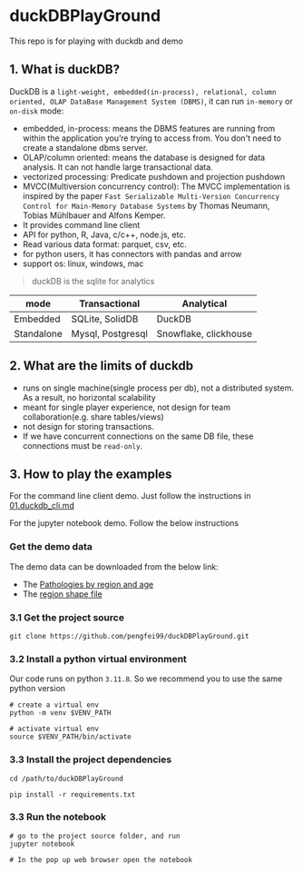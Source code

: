 # duckDBPlayGround

This repo is for playing with duckdb and demo

## 1. What is duckDB?

DuckDB is a `light-weight, embedded(in-process), relational, column oriented, OLAP DataBase Management System (DBMS)`, it can run `in-memory` or `on-disk` mode: 

- embedded, in-process: means the DBMS features are running from within the application you’re trying to access from.
         You don't need to create a standalone dbms server.
- OLAP/column oriented: means the database is designed for data analysis. It can not handle large transactional data.
- vectorized processing: Predicate pushdown and projection pushdown
- MVCC(Multiversion concurrency control):  The MVCC implementation is inspired by the paper `Fast Serializable Multi-Version Concurrency Control for Main-Memory Database Systems` by Thomas Neumann, Tobias Mühlbauer and Alfons Kemper.
- It provides command line client
- API for python, R, Java, c/c++, node.js, etc.
- Read various data format: parquet, csv, etc.
- for python users, it has connectors with pandas and arrow
- support os: linux, windows, mac

> duckDB is the sqlite for analytics

| mode       | Transactional     | Analytical            |
|------------|-------------------|-----------------------|
| Embedded   | SQLite, SolidDB   | DuckDB                |
| Standalone | Mysql, Postgresql | Snowflake, clickhouse |

## 2. What are the limits of duckdb

- runs on single machine(single process per db), not a distributed system. As a result, no horizontal scalability
- meant for single player experience, not design for team collaboration(e.g. share tables/views)
- not design for storing transactions.
- If we have concurrent connections on the same DB file, these connections must be `read-only`.



## 3. How to play the examples

For the command line client demo. Just follow the instructions in [01.duckdb_cli.md](examples/01.duckdb_cli.md)

For the jupyter notebook demo. Follow the below instructions

### Get the demo data

The demo data can be downloaded from the below link:
- The [Pathologies by region and age](https://www.data.gouv.fr/fr/datasets/pathologies-effectif-de-patients-par-pathologie-sexe-classe-dage-et-territoire-departement-region/)
- The [region shape file](https://geodata.ucdavis.edu/gadm/gadm4.1/shp/gadm41_FRA_shp.zip)


### 3.1 Get the project source

```shell
git clone https://github.com/pengfei99/duckDBPlayGround.git
```

### 3.2 Install a python virtual environment

Our code runs on python `3.11.8`. So we recommend you to use the same python version

```shell
# create a virtual env
python -m venv $VENV_PATH

# activate virtual env
source $VENV_PATH/bin/activate
```


### 3.3 Install the project dependencies

```shell
cd /path/to/duckDBPlayGround

pip install -r requirements.txt 
```

### 3.3 Run the notebook

```shell
# go to the project source folder, and run
jupyter notebook

# In the pop up web browser open the notebook
```